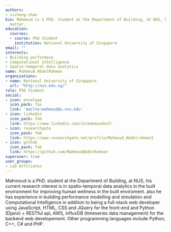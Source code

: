 ```yaml
---
authors:
- sicheng-zhan
bio: Mahmoud is a PhD. student at the Department of Building, at NUS, his current research interest is in spatio-temporal data analytics in the built environment for improving human wellness in the built enviroment. also he has experience in building performance modelling and simulation and Computational Intelligence.
  matter.
education:
  courses:
  - course: PhD Student
    institution: National University of Singapore
email: ""
interests:
- Building performace
- Computational Intelligence
- Spatio-temporal data analytics
name: Mahmoud AbdelRahman
organizations:
- name: National University of Singapore
  url: "http://nus.edu.sg/"
role: PhD Student
social:
- icon: envelope
  icon_pack: fas
  link: 'mailto:mahmoud@u.nus.edu'
- icon: linkedin
  icon_pack: fab
  link: https://www.linkedin.com/in/mahmoudouf/
- icon: researchgate
  icon_pack: fab
  link: https://www.researchgate.net/profile/Mahmoud_Abdelrahman3
- icon: github
  icon_pack: fab
  link: https://github.com/MahmoudAbdelRahman
superuser: true
user_groups:
- Lab Affiliates
---
```


Mahmoud is a PhD. student at the Department of Building, at NUS, his current research interest is in spatio-temporal data analytics in the built environment for improving human wellness in the built enviroment. also he has experience in building performance modelling and simulation and Computational Intelligence in addition to being a full-stack web developer using JavaScript, HTML, CSS and JQuery for the front-end and Python (Djano) + RESTful api, AWS, influxDB (timeseries data management) for the backend web developement. Other programming languages include Python, C++, C# and PHP. 


